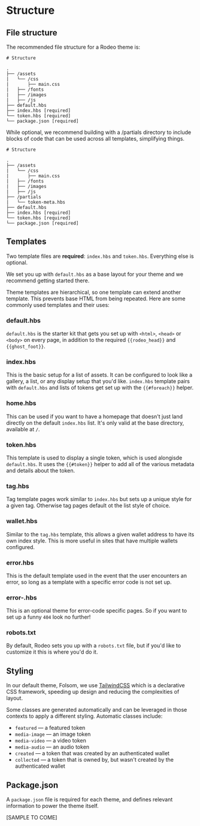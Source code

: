 # Structure

## File structure

The recommended file structure for a Rodeo theme is:

```text
# Structure

.
├── /assets
|   └── /css
|       ├── main.css
|   ├── /fonts
|   ├── /images
|   ├── /js
├── default.hbs
├── index.hbs [required]
└── token.hbs [required]
└── package.json [required]
```

While optional, we recommend building with a /partials directory to include blocks of code that can be used across all templates, simplifying things.

```text
# Structure

.
├── /assets
|   └── /css
|       ├── main.css
|   ├── /fonts
|   ├── /images
|   ├── /js
├── /partials
|   └── token-meta.hbs
├── default.hbs
├── index.hbs [required]
└── token.hbs [required]
└── package.json [required]
```

## Templates

Two template files are **required**: `index.hbs` and `token.hbs`. Everything else is optional.

We set you up with `default.hbs` as a base layout for your theme and we recommend getting started there.

Theme templates are hierarchical, so one template can extend another template. This prevents base HTML from being repeated. Here are some commonly used templates and their uses:

### default.hbs

`default.hbs` is the starter kit that gets you set up with `<html>`, `<head>` or `<body>` on every page, in addition to the required `{{rodeo_head}}` and `{{ghost_foot}}`.

### index.hbs

This is the basic setup for a list of assets. It can be configured to look like a gallery, a list, or any display setup that you'd like. `index.hbs` template pairs with `default.hbs` and lists of tokens get set up with the `{{#foreach}}` helper.

### home.hbs

This can be used if you want to have a homepage that doesn't just land directly on the default `index.hbs` list. It's only valid at the base directory, available at `/`.

### token.hbs

This template is used to display a single token, which is used alongisde `default.hbs`. It uses the `{{#token}}` helper to add all of the various metadata and details about the token.

### tag.hbs

Tag template pages work similar to `index.hbs` but sets up a unique style for a given tag. Otherwise tag pages default ot the list style of choice.

### wallet.hbs

Similar to the `tag.hbs` template, this allows a given wallet address to have its own index style. This is more useful in sites that have multiple wallets configured.

### error.hbs

This is the default template used in the event that the user encounters an error, so long as a template with a specific error code is not set up.

### **error-.hbs**

This is an optional theme for error-code specific pages. So if you want to set up a funny `404` look no further!

### **robots.txt**

By default, Rodeo sets you up with a `robots.txt` file, but if you'd like to customize it this is where you'd do it.

## Styling

In our default theme, Folsom, we use [TailwindCSS](https://tailwindcss.com) which is a declarative CSS framework, speeding up design and reducing the complexities of layout.

Some classes are generated automatically and can be leveraged in those contexts to apply a different styling. Automatic classes include:

* `featured` — a featured token
* `media-image` — an image token
* `media-video` — a video token
* `media-audio` — an audio token
* `created` — a token that was created by an authenticated wallet
* `collected` — a token that is owned by, but wasn't created by the authenticated wallet

## Package.json

A `package.json` file is required for each theme, and defines relevant information to power the theme itself.

\[SAMPLE TO COME\]

